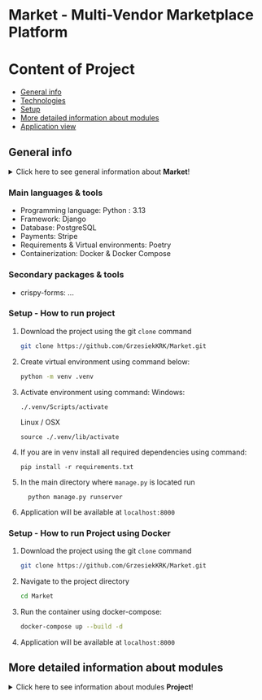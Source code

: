 
# Market - Multi-Vendor Marketplace Platform
# Content of Project
* [General info](#general-info)
* [Technologies](#technologies)
* [Setup](#setup)
* [More detailed information about modules](#more-detailed-information-about-modules)
* [Application view](#application-view)


## General info
<details>
<summary>Click here to see general information about <b>Market</b>!</summary>
<b>Project</b>
Market is an e-commerce marketplace platform that allows multiple vendors to offer their products in one place. Our platform stands out with its flexible system for selling products in various units of measurement (pieces, grams, kilograms, and liters), making it ideal for sellers offering both packaged goods and products sold by weight.
We can create two types of users: customers and vendors, each with different permissions and capabilities. The third type is the admin.

## Main Features
* Multi-Vendor Management - each vendor has access to their own administrative panel
* Intuitive User Interface for both customers and vendors
* Advanced Product Filtering and Search
* Flexible Sales Units - ability to offer products in pieces, grams, kilograms, and liters.
* Session-Based Shopping Cart - shopping cart functionality that persists during user sessions
* Wishlist Functionality - users can mark products and add them to their wishlist to receive notifications when items go on sale
* Order Tracking and Purchase History - users can check their previous orders and easily reorder items
* Stripe Online payment system supporting multiple payment methods
* Reviews and Ratings System for products and vendors

# Advanced Product Management:

  * Creating and modifying products according to vendors needs
  * Adding multiple images to each product
  * Promotion and discount system

</details>

### Main languages & tools
<ul>
<li> Programming language: Python : 3.13</li>
<li> Framework: Django </li>
<li> Database: PostgreSQL </li>
<li> Payments: Stripe</li>
<li> Requirements & Virtual environments: Poetry </li>
<li> Containerization: Docker & Docker Compose</li>
</ul>

### Secondary packages & tools
<uL>
<li> crispy-forms: ...</li>

</ul>

### Setup - How to run project
1) Download the project using the git `clone` command
    ```bash
    git clone https://github.com/GrzesiekKRK/Market.git
    ```
2) Create virtual environment using command below:
    ```bash
    python -m venv .venv
    ```
3) Activate environment using command:
    Windows:
   ```
   ./.venv/Scripts/activate
   ```
    Linux / OSX
    ```
    source ./.venv/lib/activate
    ```
4) If you are in venv install all required dependencies using command:
    ```
   pip install -r requirements.txt
   ```
5) In the main directory where `manage.py` is located run
    ```
      python manage.py runserver
    ```
6)  Application will be available at `localhost:8000`



### Setup - How to run Project using Docker
1) Download the project using the git `clone` command
    ```bash
    git clone https://github.com/GrzesiekKRK/Market.git
    ```
2)  Navigate to the project directory
    ```bash
    cd Market
    ```
3) Run the container using docker-compose:
   ```bash
   docker-compose up --build -d
   ```
4) Application will be available at `localhost:8000`


## More detailed information about modules
<details>
<summary>Click here to see information about modules <b>Project</b>!</summary>
<b>Modules</b>

* Users -
    Customer:
    The most limited user role. Customers upon account creation create a shopping cart. Can add products to it, and complete their purchase using Stripe for payment.

    Vendor:
    Vendors can add products along with images through forms, and set product details such as price and quantity. Each vendor has their own inventory system to manage all of their products created upon account creation.
* Cart -
    A Session-Based Cart is used to temporarily store a customer’s cart data on the server side, associated with their session. This allows users to add products to their cart and continue shopping.
    Key Features:
        Cart data is saved in the session (request.session), not in the database.
        Each cart contains product IDs, quantities, and optionally prices (though prices should be verified at checkout).
        Cart is cleared after successful checkout or when the session expires.

* Products -
    A Django model used to represent products in the system. Products are created by vendors through a form. Each product contains key information required for listing and selling.
        Vendors use a form to create and update products.
        Products are displayed in the shop and can be added to a customer's cart.
        Each product belongs to a specific vendor and can be managed via the vendor’s inventory dashboard.
        Each product is uniquely identified using an auto-generated ID (id field in the Django model), which ensures proper tracking and management, even if multiple products have the same name or attributes
    Key Features:
        Allows duplicats (same name, price etc)
        Multi-Images
        Regular and sale price

* Inventories -
    Responsible for storing and managing the products added by each vendor (owner). It acts as a personal product collection for each vendor, allowing them to view, update, or remove items they have listed.
    Key Features:
        Each vendor has their own inventory.
        Only the owner (vendor) can access and manage their inventory.
        Products in the inventory can be edited (e.g. price, quantity) or deleted.

* Wishlists -
    Allows customers to save products they’re interested in for later, without adding them directly to the cart. This improves user experience by helping them keep track of favorites or products they may want to purchase in the future
    Key Features:
        Send notifications when product is on sale.

* Notifications -
    System is responsible for dispatching alerts to users when specific events occur. It helps keep users informed and engaged by providing real-time or near-real-time updates on important actions or changes related to their account or activity.
    Key Events That Trigger Notifications:
        Order Creation – Notifies the customer (and optionally the vendor) when an order has been successfully placed.
        Payment Confirmation – Alerts the customer when a payment is completed via Stripe.
        Wishlist Product on Sale – Notifies the user if a product in their wishlist has a price drop or discount.
    Key Features:
        Supports in-app notifications (e.g. notification bell), and optionally email or push notifications.
        Can be extended to support additional event types (e.g. out-of-stock alerts, order shipped, etc.)
        Notifications can be marked as read/unread.
        Users can view a list of recent notifications from their dashboard or profile.* Menu - Takes all input and shows menu.

* Orders -
    System is responsible for recording purchased items along with their price at the moment of purchase. It ensures that each transaction is saved accurately for reference, tracking, and future actions.

    Key Features:
        Saves a snapshot of purchased products, including quantity and price at the time of purchase (even if the product price changes later).
        Stores all relevant order details: customer, products, total amount, payment status, and timestamp.
        Allows customers to reorder past purchases with a single click (e.g. “Renew Order” button).
        Can be extended to support order status tracking (e.g. pending, shipped, delivered).

  * Payments - Stripe
      Stripe Checkout is a pre-built, hosted payment page provided by Stripe that makes it easy to accept payments online. It securely handles customer payment details, reducing the complexity of dealing with sensitive information directly.
      Key Features:
          Simple Integration: Stripe Checkout is designed to be easy to integrate with minimal code, using Stripe's pre-built UI for the payment page.
          Secure Payments: Payments are processed using Stripe's secure infrastructure, ensuring PCI-DSS compliance.
          Supports Multiple Payment Methods: Credit cards, debit cards, Apple Pay, Google Pay, and other local payment methods depending on your region.
          Redirect After Payment: After the payment is completed, users are redirected back to your site (e.g., an order confirmation page).

    * Deliveries -The delivery system manages shipping methods and logistics for the multi-vendor marketplace. It handles delivery options, pricing calculations, and automatically filters available shipping methods based on product dimensions and vendor requirements.

    Key Features:
        Smart Delivery Filtering: Automatically determines which delivery methods are available based on product dimensions (length, width, height, weight).
        Multi-Vendor Support: Groups products by vendor and calculates separate delivery costs for each vendor's items.
        Dimensional Constraints: Each delivery method has specific size and weight limits (e.g., parcel lockers have stricter limits than standard delivery).
        Flexible Pricing: Each delivery method has its own pricing structure and estimated delivery time.
        Parcel Locker Integration: Special handling for parcel locker deliveries with size restrictions (max 90×40×20 cm, 25kg).
        The system automatically excludes incompatible delivery methods (like parcel lockers for oversized items) and provides fallback options to ensure customers always have available shipping choices.

</details>


